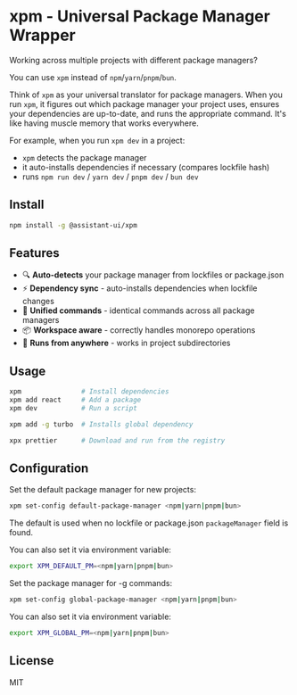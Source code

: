 # xpm - Universal Package Manager Wrapper

Working across multiple projects with different package managers? 

You can use `xpm` instead of `npm`/`yarn`/`pnpm`/`bun`.

Think of `xpm` as your universal translator for package managers. When you run `xpm`, it figures out which package manager your project uses, ensures your dependencies are up-to-date, and runs the appropriate command. It's like having muscle memory that works everywhere.

For example, when you run `xpm dev` in a project:

- `xpm` detects the package manager
- it auto-installs dependencies if necessary (compares lockfile hash)
- runs `npm run dev` / `yarn dev` / `pnpm dev` / `bun dev`


## Install

```bash
npm install -g @assistant-ui/xpm
```

## Features

- 🔍 **Auto-detects** your package manager from lockfiles or package.json
- ⚡ **Dependency sync** - auto-installs dependencies when lockfile changes
- 🎯 **Unified commands** - identical commands across all package managers
- 📦 **Workspace aware** - correctly handles monorepo operations
- 🏃 **Runs from anywhere** - works in project subdirectories


## Usage

```bash
xpm               # Install dependencies
xpm add react     # Add a package
xpm dev           # Run a script

xpm add -g turbo  # Installs global dependency

xpx prettier      # Download and run from the registry
```

## Configuration

Set the default package manager for new projects:

```bash
xpm set-config default-package-manager <npm|yarn|pnpm|bun>
```

The default is used when no lockfile or package.json `packageManager` field is found.

You can also set it via environment variable:
```bash
export XPM_DEFAULT_PM=<npm|yarn|pnpm|bun>
```

Set the package manager for -g commands:

```bash
xpm set-config global-package-manager <npm|yarn|pnpm|bun>
```

You can also set it via environment variable:
```bash
export XPM_GLOBAL_PM=<npm|yarn|pnpm|bun>
```


## License

MIT